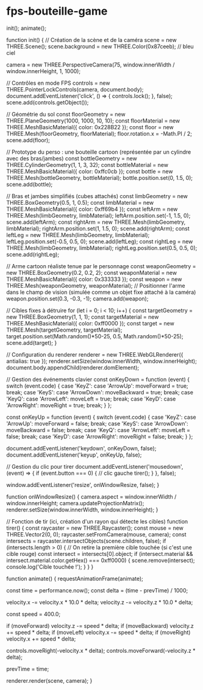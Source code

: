 # fps-bouteille-game
init();
animate();

function init() {
  // Création de la scène et de la caméra
  scene = new THREE.Scene();
  scene.background = new THREE.Color(0x87ceeb); // bleu ciel

  camera = new THREE.PerspectiveCamera(75, window.innerWidth / window.innerHeight, 1, 1000);
  
  // Contrôles en mode FPS
  controls = new THREE.PointerLockControls(camera, document.body);
  document.addEventListener('click', () => {
    controls.lock();
  }, false);
  scene.add(controls.getObject());
  
  // Géométrie du sol
  const floorGeometry = new THREE.PlaneGeometry(1000, 1000, 10, 10);
  const floorMaterial = new THREE.MeshBasicMaterial({ color: 0x228B22 });
  const floor = new THREE.Mesh(floorGeometry, floorMaterial);
  floor.rotation.x = -Math.PI / 2;
  scene.add(floor);
  
  // Prototype du perso : une bouteille cartoon (représentée par un cylindre avec des bras/jambes)
  const bottleGeometry = new THREE.CylinderGeometry(1, 1, 3, 32);
  const bottleMaterial = new THREE.MeshBasicMaterial({ color: 0xffc0cb });
  const bottle = new THREE.Mesh(bottleGeometry, bottleMaterial);
  bottle.position.set(0, 1.5, 0);
  scene.add(bottle);
  
  // Bras et jambes simplifiés (cubes attachés)
  const limbGeometry = new THREE.BoxGeometry(0.5, 1, 0.5);
  const limbMaterial = new THREE.MeshBasicMaterial({ color: 0xff69b4 });
  const leftArm = new THREE.Mesh(limbGeometry, limbMaterial);
  leftArm.position.set(-1, 1.5, 0);
  scene.add(leftArm);
  const rightArm = new THREE.Mesh(limbGeometry, limbMaterial);
  rightArm.position.set(1, 1.5, 0);
  scene.add(rightArm);
  const leftLeg = new THREE.Mesh(limbGeometry, limbMaterial);
  leftLeg.position.set(-0.5, 0.5, 0);
  scene.add(leftLeg);
  const rightLeg = new THREE.Mesh(limbGeometry, limbMaterial);
  rightLeg.position.set(0.5, 0.5, 0);
  scene.add(rightLeg);
  
  // Arme cartoon réaliste tenue par le personnage
  const weaponGeometry = new THREE.BoxGeometry(0.2, 0.2, 2);
  const weaponMaterial = new THREE.MeshBasicMaterial({ color: 0x333333 });
  const weapon = new THREE.Mesh(weaponGeometry, weaponMaterial);
  // Positionner l'arme dans le champ de vision (simulée comme un objet fixe attaché à la caméra)
  weapon.position.set(0.3, -0.3, -1);
  camera.add(weapon);

  // Cibles fixes à détruire
  for (let i = 0; i < 10; i++) {
    const targetGeometry = new THREE.BoxGeometry(1, 1, 1);
    const targetMaterial = new THREE.MeshBasicMaterial({ color: 0xff0000 });
    const target = new THREE.Mesh(targetGeometry, targetMaterial);
    target.position.set(Math.random()*50-25, 0.5, Math.random()*50-25);
    scene.add(target);
  }

  // Configuration du renderer
  renderer = new THREE.WebGLRenderer({ antialias: true });
  renderer.setSize(window.innerWidth, window.innerHeight);
  document.body.appendChild(renderer.domElement);

  // Gestion des événements clavier
  const onKeyDown = function (event) {
    switch (event.code) {
      case 'KeyZ':
      case 'ArrowUp':
        moveForward = true;
        break;
      case 'KeyS':
      case 'ArrowDown':
        moveBackward = true;
        break;
      case 'KeyQ':
      case 'ArrowLeft':
        moveLeft = true;
        break;
      case 'KeyD':
      case 'ArrowRight':
        moveRight = true;
        break;
    }
  };

  const onKeyUp = function (event) {
    switch (event.code) {
      case 'KeyZ':
      case 'ArrowUp':
        moveForward = false;
        break;
      case 'KeyS':
      case 'ArrowDown':
        moveBackward = false;
        break;
      case 'KeyQ':
      case 'ArrowLeft':
        moveLeft = false;
        break;
      case 'KeyD':
      case 'ArrowRight':
        moveRight = false;
        break;
    }
  };

  document.addEventListener('keydown', onKeyDown, false);
  document.addEventListener('keyup', onKeyUp, false);
  
  // Gestion du clic pour tirer
  document.addEventListener('mousedown', (event) => {
    if (event.button === 0) {  // clic gauche
      tirer();
    }
  }, false);

  window.addEventListener('resize', onWindowResize, false);
}

function onWindowResize() {
  camera.aspect = window.innerWidth / window.innerHeight;
  camera.updateProjectionMatrix();
  renderer.setSize(window.innerWidth, window.innerHeight);
}

// Fonction de tir (ici, création d'un rayon qui détecte les cibles)
function tirer() {
  const raycaster = new THREE.Raycaster();
  const mouse = new THREE.Vector2(0, 0);
  raycaster.setFromCamera(mouse, camera);
  const intersects = raycaster.intersectObjects(scene.children, false);
  if (intersects.length > 0) {
    // On retire la première cible touchée (si c'est une cible rouge)
    const intersect = intersects[0].object;
    if (intersect.material && intersect.material.color.getHex() === 0xff0000) {
      scene.remove(intersect);
      console.log('Cible touchée !');
    }
  }
}

function animate() {
  requestAnimationFrame(animate);

  const time = performance.now();
  const delta = (time - prevTime) / 1000;

  velocity.x -= velocity.x * 10.0 * delta;
  velocity.z -= velocity.z * 10.0 * delta;

  const speed = 400.0;

  if (moveForward) velocity.z -= speed * delta;
  if (moveBackward) velocity.z += speed * delta;
  if (moveLeft) velocity.x -= speed * delta;
  if (moveRight) velocity.x += speed * delta;

  controls.moveRight(-velocity.x * delta);
  controls.moveForward(-velocity.z * delta);

  prevTime = time;

  renderer.render(scene, camera);
}

